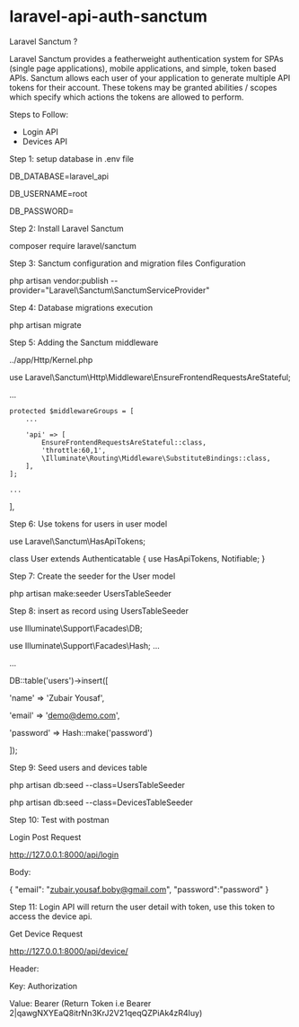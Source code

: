 # laravel-api-auth-sanctum

Laravel Sanctum ?

Laravel Sanctum provides a featherweight authentication system for SPAs (single page applications), mobile applications, and simple, token based APIs. Sanctum allows each user of your application to generate multiple API tokens for their account. These tokens may be granted abilities / scopes which specify which actions the tokens are allowed to perform.


Steps to Follow:

- Login API
- Devices API

Step 1: setup database in .env file

DB_DATABASE=laravel_api

DB_USERNAME=root

DB_PASSWORD=


Step 2: Install Laravel Sanctum

composer require laravel/sanctum


Step 3: Sanctum configuration and migration files Configuration

php artisan vendor:publish --provider="Laravel\Sanctum\SanctumServiceProvider"


Step 4: Database migrations execution

php artisan migrate


Step 5: Adding the Sanctum middleware

../app/Http/Kernel.php

use Laravel\Sanctum\Http\Middleware\EnsureFrontendRequestsAreStateful;

...

    protected $middlewareGroups = [
        ...

        'api' => [
            EnsureFrontendRequestsAreStateful::class,
            'throttle:60,1',
            \Illuminate\Routing\Middleware\SubstituteBindings::class,
        ],
    ];

    ...
],



Step 6: Use tokens for users in user model

use Laravel\Sanctum\HasApiTokens;

class User extends Authenticatable
{
    use HasApiTokens, Notifiable;
}


Step 7: Create the seeder for the User model

php artisan make:seeder UsersTableSeeder


Step 8: insert as record using UsersTableSeeder

use Illuminate\Support\Facades\DB;

use Illuminate\Support\Facades\Hash;
...

...

DB::table('users')->insert([
   
   'name' => 'Zubair Yousaf',
   
   'email' => 'demo@demo.com',
   
   'password' => Hash::make('password')

]);


Step 9: Seed users and devices table

php artisan db:seed --class=UsersTableSeeder


php artisan db:seed --class=DevicesTableSeeder


Step 10: Test with postman

Login Post Request

http://127.0.0.1:8000/api/login

Body:

{
	"email": "zubair.yousaf.boby@gmail.com",
	"password":"password"
}


Step 11: Login API will return the user detail with token, use this token to access the device api.


Get Device Request

http://127.0.0.1:8000/api/device/

Header:

Key: Authorization

Value: Bearer (Return Token i.e Bearer 2|qawgNXYEaQ8itrNn3KrJ2V21qeqQZPiAk4zR4Iuy)

